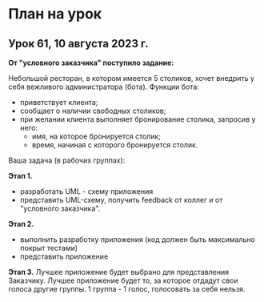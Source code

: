 # План на урок

## Урок 61, 10 августа 2023 г.

**От "условного заказчика" поступило задание:**

Небольшой ресторан, в котором имеется 5 столиков, хочет внедрить у себя вежливого администратора (бота).
Функции бота:
- приветствует клиента;
- сообщает о наличии свободных столиков;
- при желании клиента выполняет бронирование столика, запросив у него:
  - имя, на которое бронируется столик; 
  - время, начиная с которого бронируется столик.

Ваша задача (в рабочих группах):

**Этап 1.**
- разработать UML - схему приложения
- представить UML-схему, получить feedback от коллег и от "условного заказчика". 

**Этап 2.**
- выполнить разработку приложения (код должен быть максимально покрыт тестами) 
- представить приложение

**Этап 3.**
Лучшее приложение будет выбрано для представления Заказчику.
Лучшее приложение будет то, за которое отдадут свои голоса другие группы.
1 группа - 1 голос, голосовать за себя нельзя.

